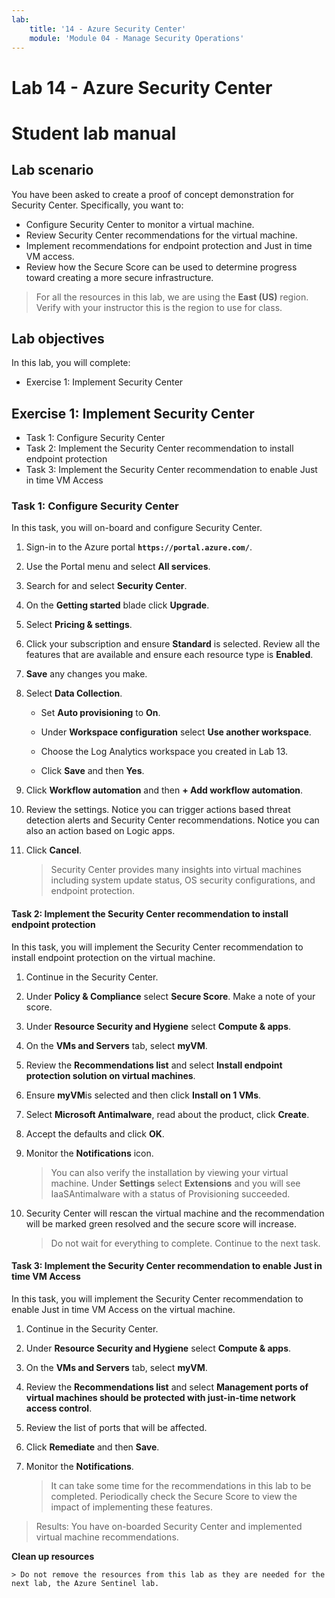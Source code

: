 ```yaml
---
lab:
    title: '14 - Azure Security Center'
    module: 'Module 04 - Manage Security Operations'
---
```


# Lab 14 - Azure Security Center

# Student lab manual

## Lab scenario

You have been asked to create a proof of concept demonstration for Security Center. Specifically, you want to:

- Configure Security Center to monitor a virtual machine.
- Review Security Center recommendations for the virtual machine.
- Implement recommendations for endpoint protection and Just in time VM access. 
- Review how the Secure Score can be used to determine progress toward creating a more secure infrastructure.

> For all the resources in this lab, we are using the **East (US)** region. Verify with your instructor this is the region to use for class. 

## Lab objectives

In this lab, you will complete:

- Exercise 1: Implement Security Center

## Exercise 1: Implement Security Center

- Task 1: Configure Security Center
- Task 2: Implement the Security Center recommendation to install endpoint protection
- Task 3: Implement the Security Center recommendation to enable Just in time VM Access

### Task 1: Configure Security Center

In this task, you will on-board and configure Security Center.

1. Sign-in to the Azure portal **`https://portal.azure.com/`**.

1. Use the Portal menu and select **All services**. 

1. Search for and select **Security Center**.

1. On the **Getting started** blade click **Upgrade**.
     
1. Select **Pricing & settings**.

1. Click your subscription and ensure **Standard** is selected. Review all the features that are available and ensure each resource type is **Enabled**. 

1. **Save** any changes you make.

1. Select **Data Collection**.

	- Set **Auto provisioning** to **On**. 

	- Under **Workspace configuration** select **Use another workspace**. 

	- Choose the Log Analytics workspace you created in Lab 13. 

	- Click **Save** and then **Yes**.

1. Click **Workflow automation**  and then **+ Add workflow automation**.

1. Review the settings. Notice you can trigger actions based threat detection alerts and Security Center recommendations. Notice you can also an action based on Logic apps. 

1. Click **Cancel**.

	> Security Center provides many insights into virtual machines including system update status, OS security configurations, and endpoint protection.


#### Task 2: Implement the Security Center recommendation to install endpoint protection

In this task, you will implement the Security Center recommendation to install endpoint protection on the virtual machine. 

1. Continue in the Security Center.

1. Under **Policy & Compliance** select **Secure Score**. Make a note of your score.

1. Under **Resource Security and Hygiene** select **Compute & apps**.

1. On the **VMs and Servers** tab, select **myVM**.

1. Review the **Recommendations list** and select **Install endpoint protection solution on virtual machines**.

1. Ensure **myVM**is selected and then click **Install on 1 VMs**.

1. Select **Microsoft Antimalware**, read about the product, click **Create**.

1. Accept the defaults and click **OK**. 

1. Monitor the **Notifications** icon. 

	> You can also verify the installation by viewing your virtual machine. Under **Settings** select **Extensions** and you will see IaaSAntimalware with a status of Provisioning succeeded.

1. Security Center will rescan the virtual machine and the recommendation will be marked green resolved and the  secure score will increase. 

	> Do not wait for everything to complete. Continue to the next task. 

#### Task 3: Implement the Security Center recommendation to enable Just in time VM Access

In this task, you will implement the Security Center recommendation to enable Just in time VM Access on the virtual machine. 

1. Continue in the Security Center.

1. Under **Resource Security and Hygiene** select **Compute & apps**.

1. On the **VMs and Servers** tab, select **myVM**.

1. Review the **Recommendations list** and select **Management ports of virtual machines should be protected with just-in-time network access control**.

1. Review the list of ports that will be affected.

1. Click **Remediate** and then **Save**.

1. Monitor the **Notifications**. 

	> It can take some time for the recommendations in this lab to be completed. Periodically check the Secure Score to view the impact of implementing these features. 

> Results: You have on-boarded Security Center and implemented virtual machine recommendations. 

**Clean up resources**

	> Do not remove the resources from this lab as they are needed for the next lab, the Azure Sentinel lab.
